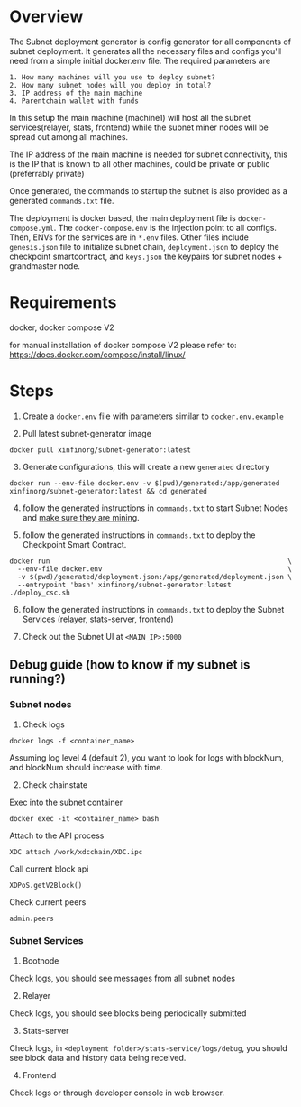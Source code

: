 # Overview
  The Subnet deployment generator is config generator for all components of subnet deployment. It generates all the necessary files and configs you'll need from a simple initial docker.env file. The required parameters are 

    1. How many machines will you use to deploy subnet?
    2. How many subnet nodes will you deploy in total?
    3. IP address of the main machine
    4. Parentchain wallet with funds

  In this setup the main machine (machine1) will host all the subnet services(relayer, stats, frontend) while the subnet miner nodes will be spread out among all machines.
  
  The IP address of the main machine is needed for subnet connectivity, this is the IP that is known to all other machines, could be private or public (preferrably private)

  Once generated, the commands to startup the subnet is also provided as a generated `commands.txt` file.

  The deployment is docker based, the main deployment file is `docker-compose.yml`. The `docker-compose.env` is the injection point to all configs. Then, ENVs for the services are in `*.env` files. Other files include `genesis.json` file to initialize subnet chain, `deployment.json` to deploy the checkpoint smartcontract, and `keys.json` the keypairs for subnet nodes + grandmaster node.



# Requirements
  docker, docker compose V2

  for manual installation of docker compose V2 please refer to: https://docs.docker.com/compose/install/linux/
  
# Steps
  1. Create a `docker.env` file with parameters similar to `docker.env.example`

  2. Pull latest subnet-generator image
  ```
  docker pull xinfinorg/subnet-generator:latest
  ```
  
  3. Generate configurations, this will create a new `generated` directory
  ```
  docker run --env-file docker.env -v $(pwd)/generated:/app/generated xinfinorg/subnet-generator:latest && cd generated
  ```

  4. follow the generated instructions in `commands.txt` to start Subnet Nodes and [make sure they are mining](#subnet-nodes).

  5. follow the generated instructions in `commands.txt` to deploy the Checkpoint Smart Contract. 
  ```
  docker run                                                           \
    --env-file docker.env                                              \
    -v $(pwd)/generated/deployment.json:/app/generated/deployment.json \
    --entrypoint 'bash' xinfinorg/subnet-generator:latest ./deploy_csc.sh
  ```

  6. follow the generated instructions in `commands.txt` to deploy the Subnet Services (relayer, stats-server, frontend)

  7. Check out the Subnet UI at `<MAIN_IP>:5000`


## Debug guide (how to know if my subnet is running?)
  ### Subnet nodes
  1. Check logs
  ```
  docker logs -f <container_name> 
  ```
  Assuming log level 4 (default 2), you want to look for logs with blockNum, and blockNum should increase with time.

  2. Check chainstate

  Exec into the subnet container
  
    docker exec -it <container_name> bash


  Attach to the API process

    XDC attach /work/xdcchain/XDC.ipc

  Call current block api
    
    XDPoS.getV2Block()

  Check current peers

    admin.peers

  ### Subnet Services
  1. Bootnode

  Check logs, you should see messages from all subnet nodes

  2. Relayer 

  Check logs, you should see blocks being periodically submitted

  3. Stats-server

  Check logs, in `<deployment folder>/stats-service/logs/debug`, you should see block data and history data being received.
  
  4. Frontend

  Check logs or through developer console in web browser.